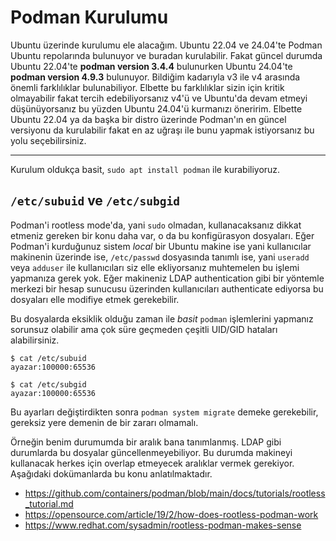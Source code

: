 # Podman Kurulumu

Ubuntu üzerinde kurulumu ele alacağım. Ubuntu 22.04 ve 24.04'te Podman Ubuntu
repolarında bulunuyor ve buradan kurulabilir. Fakat güncel durumda
Ubuntu 22.04'te **podman version 3.4.4** bulunurken Ubuntu 24.04'te
**podman version 4.9.3** bulunuyor. Bildiğim kadarıyla v3 ile v4 arasında
önemli farklılıklar bulunabiliyor. Elbette bu farklılıklar sizin için kritik
olmayabilir fakat tercih edebiliyorsanız v4'ü ve Ubuntu'da devam etmeyi
düşünüyorsanız bu yüzden Ubuntu 24.04'ü kurmanızı öneririm. Elbette Ubuntu 22.04
ya da başka bir distro üzerinde Podman'ın en güncel versiyonu da kurulabilir
fakat en az uğraşı ile bunu yapmak istiyorsanız bu yolu seçebilirsiniz.

---

Kurulum oldukça basit, `sudo apt install podman` ile kurabiliyoruz.

## `/etc/subuid` ve `/etc/subgid`

Podman'i rootless mode'da, yani `sudo` olmadan, kullanacaksanız dikkat etmeniz
gereken bir konu daha var, o da bu konfigürasyon dosyaları. Eğer Podman'i
kurduğunuz sistem *local* bir Ubuntu makine ise yani kullanıcılar makinenin
üzerinde ise, `/etc/passwd` dosyasında tanımlı ise, yani `useradd` veya `adduser`
ile kullanıcıları siz elle ekliyorsanız muhtemelen bu işlemi yapmanıza gerek
yok. Eğer makineniz LDAP authentication gibi bir yöntemle merkezi bir hesap
sunucusu üzerinden kullanıcıları authenticate ediyorsa bu dosyaları elle
modifiye etmek gerekebilir.

Bu dosyalarda eksiklik olduğu zaman ile *basit* `podman` işlemlerini yapmanız
sorunsuz olabilir ama çok süre geçmeden çeşitli UID/GID hataları alabilirsiniz.

```shell
$ cat /etc/subuid
ayazar:100000:65536

$ cat /etc/subgid
ayazar:100000:65536
```

Bu ayarları değiştirdikten sonra `podman system migrate` demeke gerekebilir,
gereksiz yere demenin de bir zararı olmamalı.

Örneğin benim durumumda bir aralık bana tanımlanmış. LDAP gibi durumlarda bu
dosyalar güncellenmeyebiliyor. Bu durumda makineyi kullanacak herkes için
overlap etmeyecek aralıklar vermek gerekiyor. Aşağıdaki dokümanlarda bu konu
anlatılmaktadır.

- <https://github.com/containers/podman/blob/main/docs/tutorials/rootless_tutorial.md>
- <https://opensource.com/article/19/2/how-does-rootless-podman-work>
- <https://www.redhat.com/sysadmin/rootless-podman-makes-sense>
